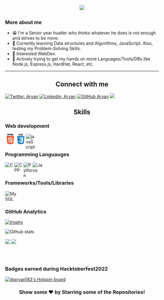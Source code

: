 <h1 align="center">
  <a href="https://git.io/typing-svg">
    <img src="https://readme-typing-svg.herokuapp.com/?lines=Greetings,Programmers!👋;I'm+Aryan...;This+is+my+profile!&center=true&size=30">
  </a>
</h1>


### More about me

- 😁 I'm a Senior year hustler who thinks whatever he does is not enough and strives to be more.
- 📖 Currently learning Data structures and Algorithms, JavaScript. Also, testing my Problem-Solving Skills.
- 🤟 Interested WebDev.
- 📑 Actively trying to get my hands on more Languages/Tools/DBs like Node.js, Express.js, HardHat, React, etc.

---

<h2 align="center">Connect with me</h2>

[![Twitter: Aryan](https://img.shields.io/badge/-Twitter-00aced?style=flat-square&logo=Twitter&logoColor=white&link=https://twitter.com/aryanchy7601)](https://twitter.com/aryanchy7601)
[![Linkedin: Aryan](https://img.shields.io/badge/-LinkedIn-007bb6?style=flat-square&logo=Linkedin&logoColor=white&link=https://www.linkedin.com/in/aryan183/)](https://www.linkedin.com/in/aryan183/)
[![GitHub Aryan](https://img.shields.io/github/followers/AlphaVS-76?label=follow&style=social)](https://github.com/183aryan)
![](https://komarev.com/ghpvc/?username=183aryan&color=blueviolet)

<h2 align="center">Skills</h2>

<h3>Web development</h3>
<img align="left" alt="HTML5" width="34px" src="https://raw.githubusercontent.com/github/explore/80688e429a7d4ef2fca1e82350fe8e3517d3494d/topics/html/html.png" />
<img align="left" alt="CSS3" width="34px" src="https://raw.githubusercontent.com/github/explore/80688e429a7d4ef2fca1e82350fe8e3517d3494d/topics/css/css.png" />
<img align="left" alt="javaScript" width="30px" src="https://raw.githubusercontent.com/jmnote/z-icons/master/svg/javascript.svg" />
<br/><br/>
<h3>Programming Languauges</h3>
<img align="left" alt="C" width="30px" src="https://img.icons8.com/color/50/000000/c-programming.png"/>
<img align="left" alt="CPP" width="30px" src="https://www.freeiconspng.com/uploads/c--logo-icon-0.png"/>
<img align="left" alt="Python" width="30px" src="https://img.icons8.com/color/48/000000/python--v1.png"/>
<img align="left" alt="Java" width="32px" src="https://plumbr.io/app/uploads/2019/06/java.png"/>
<br/><br/>
<h3>Frameworks/Tools/Libraries</h3>
<img align="left" alt="MySQL" width="40px" src="https://www.freepnglogos.com/uploads/logo-mysql-png/logo-mysql-securing-mysql-and-connecting-wso-servers-yasassri-blog-18.png"/>

<br/><br/>
<h3>GitHub Analytics</h3>


[![trophy](https://github-profile-trophy.vercel.app/?username=183aryan)](https://github.com/183aryan/github-profile-trophy)

![Github stats](https://github-readme-stats.vercel.app/api?username=183aryan&theme=highcontrast&show_icons=true&count_private=true)

<img align="center" width="32%" src="https://github-readme-stats-eight-theta.vercel.app/api/top-langs/?username=183aryan&layout=compact&langs_count=8&theme=algolia"/>
<img align="center" width="38%" src="https://github-readme-streak-stats.herokuapp.com/?user=183aryan&show_icons=true&locale=en&layout=compact&theme=algolia&line_height=0" />

<br></br>
<h3>Badges earned during Hacktoberfest2022</h3>

[![@aryan183's Holopin board](https://holopin.io/api/user/board?user=aryan183)](https://holopin.io/@aryan183)

<div align="center">

### Show some ❤️ by Starring some of the Repositories!

</div>
